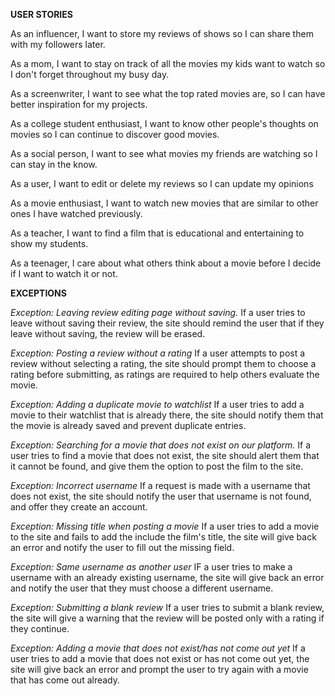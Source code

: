 **USER STORIES**

As an influencer, I want to store my reviews of shows so I can share them with my followers later.

As a mom, I want to stay on track of all the movies my kids want to watch so I don't forget throughout my busy day.

As a screenwriter, I want to see what the top rated movies are, so I can have better inspiration for my projects.

As a college student enthusiast, I want to know other people's thoughts on movies so I can continue to discover good movies.

As a social person, I want to see what movies my friends are watching so I can stay in the know. 

As a user, I want to edit or delete my reviews so I can update my opinions

As a movie enthusiast, I want to watch new movies that are similar to other ones I have watched previously.

As a teacher, I want to find a film that is educational and entertaining to show my students.

As a teenager, I care about what others think about a movie before I decide if I want to watch it or not.


**EXCEPTIONS**

*Exception: Leaving review editing page without saving.*
If a user tries to leave without saving their review, the site should remind the user that if they leave without saving, the review will be erased.

*Exception: Posting a review without a rating*
If a user attempts to post a review without selecting a rating, the site should prompt them to choose a rating before submitting, as ratings are required to help others evaluate the movie.

*Exception: Adding a duplicate movie to watchlist*
If a user tries to add a movie to their watchlist that is already there, the site should notify them that the movie is already saved and prevent duplicate entries.

*Exception: Searching for a movie that does not exist on our platform.*
If a user tries to find a movie that does not exist, the site should alert them that it cannot be found, and give them the option to post the film to the site. 

*Exception: Incorrect username*
If a request is made with a username that does not exist, the site should notify the user that username is not found, and offer they create an account.

*Exception: Missing title when posting a movie*
If a user tries to add a movie to the site and fails to add the include the film's title, the site will give back an error and notify the user to fill out the missing field. 

*Exception: Same username as another user*
IF a user tries to make a username with an already existing username, the site will give back an error and notify the user that they must choose a different username.

*Exception: Submitting a blank review*
If a user tries to submit a blank review, the site will give a warning that the review will be posted only with a rating if they continue.

*Exception: Adding a movie that does not exist/has not come out yet*
If a user tries to add a movie that does not exist or has not come out yet, the site will give back an error and prompt the user to try again with a movie that has come out already.





